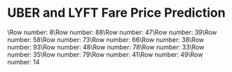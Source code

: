 # **UBER and LYFT Fare Price Prediction**
\Row number: 8\Row number: 88\Row number: 47\Row number: 39\Row number: 58\Row number: 73\Row number: 66\Row number: 38\Row number: 93\Row number: 48\Row number: 78\Row number: 33\Row number: 35\Row number: 79\Row number: 41\Row number: 49\Row number: 14